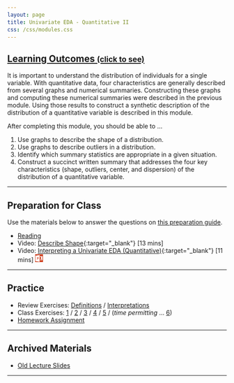 ```yaml
---
layout: page
title: Univariate EDA - Quantitative II
css: /css/modules.css
---
```


<div class="panel-group-ILOs">
  <div class="panel panel-default">
    <div class="panel-heading">
      <h2 class="panel-title">
        <a data-toggle="collapse" href="#ILOs">Learning Outcomes <small>(click to see)</small></a>
      </h2>
    </div>
    <div id="ILOs" class="panel-collapse collapse">
      <div class="panel-body">
It is important to understand the distribution of individuals for a single variable. With quantitative data, four characteristics are generally described from several graphs and numerical summaries. Constructing these graphs and computing these numerical summaries were described in the previous module. Using those results to construct a synthetic description of the distribution of a quantitative variable is described in this module.

<p>After completing this module, you should be able to ...</p>

<ol>
  <li>Use graphs to describe the shape of a distribution.</li>
  <li>Use graphs to describe outliers in a distribution.</li>
  <li>Identify which summary statistics are appropriate in a given situation.</li>
  <li>Construct a succinct written summary that addresses the four key characteristics (shape, outliers, center, and dispersion) of the distribution of a quantitative variable.</li>
</ol>
      </div>
    </div>
  </div>
</div>

----

## Preparation for Class

Use the materials below to answer the questions on [this preparation guide](UEDAQuant2_Prep).

* [Reading](../book/6_IntroStats.pdf)
* Video: [Describe Shape](https://www.youtube.com/v/H9ITfdaX2ZQ?version=3&autoplay=1){:target="_blank"} [13 mins]
* Video: [Interpreting a Univariate EDA (Quantitative)](https://vimeo.com/user45324800/ueda-quantsum){:target="_blank"} [11 mins] [![PowerPoint](../img/ppt.png)](UEDAQuant2_PPT.pptx)

----

## Practice

* Review Exercises: [Definitions](UEDAQuant2_RevEx_Defns) / [Interpretations](UEDAQuant2_RevEx_EDAs)
* Class Exercises: [1](UEDAQuant2_CE1) / [2](UEDAQuant2_CE2) / [3](UEDAQuant2_CE3) / [4](UEDAQuant2_CE4) / [5](UEDAQuant2_CE5) / (*time permitting* ... [6](UEDAQuant2_CE6))
* [Homework Assignment](UEDAQuant2_HW)

----

## Archived Materials

* [Old Lecture Slides](UEDAQuant_PPT_old.pptx)

----
